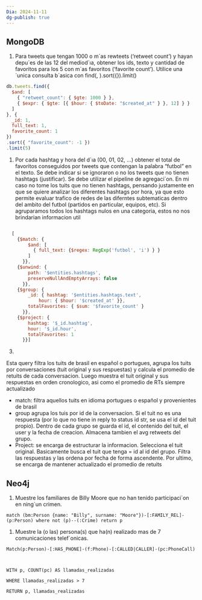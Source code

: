 ```yaml
---
Dia: 2024-11-11
dg-publish: true
---
```

## MongoDB

1. Para tweets que tengan 1000 o m´as rewteets (‘retweet count’) y hayan depu´es de las 12 del mediod´ıa, obtener los ids, texto y cantidad de favoritos para los 5 con m´as favoritos (‘favorite count’). Utilice una ´unica consulta b´asica con find(, ).sort({}).limit()
```js
db.tweets.find({
  $and: [
    { "retweet_count": { $gte: 1000 } },
    { $expr: { $gte: [{ $hour: { $toDate: "$created_at" } }, 12] } }
  ]
}, {
  _id: 1,
  full_text: 1,
  favorite_count: 1
})
.sort({ "favorite_count": -1 })
.limit(5)
```


1. Por cada hashtag y hora del d´ıa (00, 01, 02, ...) obtener el total de favoritos conseguidos por tweets que contengan la palabra “futbol” en el texto. Se debe indicar si se ignoraron o no los tweets que no tienen hashtags (justificar). Se debe utilizar el pipeline de agregaci´on.
En mi caso no tome los tuits que no tienen hashtags, pensando justamente en que se quiere analizar los diferentes hashtags por hora, ya que esto permite evaluar trafico de redes de las diferntes subtematicas dentro del ambito del futbol (partidos en particular, equipos, etc). Si agruparamos todos los hashtags nulos en una categoria, estos no nos brindarian informacion util
```js

  [
    {$match: {
        $and: [
          { full_text: {$regex: RegExp('futbol', 'i') } }
        ]
      }},
    {$unwind: {
        path: '$entities.hashtags',
        preserveNullAndEmptyArrays: false
      }},
    {$group: {
        _id: { hashtag: '$entities.hashtags.text',
          	hour: { $hour: '$created_at' }},
        totalFavorites: { $sum: '$favorite_count' }
      }},
    {$project: {
        hashtag: '$_id.hashtag',
        hour: '$_id.hour',
        totalFavorites: 1
      }}]
```

3.
Esta query filtra los tuits de brasil en español o portugues, agrupa los tuits por conversaciones (tuit original y sus respuestas) y calcula el promedio de retuits de cada conversacion. Luego muestra el tuit original y sus respuestas en orden cronologico, asi como el promedio de RTs siempre actualizado
- match: filtra aquellos tuits en idioma portugues o español y provenientes de brasil
- group agrupa los tuis por id de la conversacion. Si el tuit no es una respuesta (por lo que no tiene in reply to status id str, se usa el id del tuit propio). Dentro de cada grupo se guarda el id, el contenido del tuit, el user y la fecha de creacion. Almacena tambien el avg retweets del grupo.
- Project: se encarga de estructurar la informacion. Selecciona el tuit original. Basicamente busca el tuit que tenga = id al id del grupo. Filtra las respuestas y las ordena por fecha de forma ascendente. Por ultimo, se encarga de mantener actualizado el promedio de retuits
## Neo4j
1. Muestre los familiares de Billy Moore que no han tenido participaci´on en ning´un crimen.
```cypher
match (bm:Person {name: "Billy", surname: "Moore"})-[:FAMILY_REL]-(p:Person) where not (p)--(:Crime) return p
```

1. Muestre la (o las) persona(s) que ha(n) realizado mas de 7 comunicaciones telef´onicas.
```cypher
Match(p:Person)-[:HAS_PHONE]-(f:Phone)-[:CALLED|CALLER]-(pc:PhoneCall)

  

WITH p, COUNT(pc) AS llamadas_realizadas

WHERE llamadas_realizadas > 7

RETURN p, llamadas_realizadas
```
